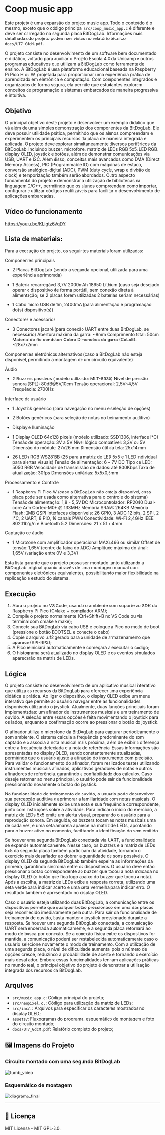 # Coop music app

Este projeto é uma expansão do projeto music app. Todo o conteúdo é o mesmo, exceto que o código principal `src/coop_music_app.c` é diferente e deve ser carregado na segunda placa BitDogLab. Informações mais detalhadas do projeto podem ser vistas no relatório técnico `docs/UT7_GdcM.pdf`.

O projeto consiste no desenvolvimento de um software bem documentado e didático, voltado para
auxiliar o Projeto Escola 4.0 da Unicamp e outros programas educativos que utilizam a BitDogLab como
ferramenta de ensino. A BitDogLab é uma plataforma educacional baseada na Raspberry Pi Pico H ou W,
projetada para proporcionar uma experiência prática de aprendizado em eletrônica e computação. Com
componentes integrados e organizados de forma segura, ela permite que estudantes explorem conceitos de
programação e sistemas embarcados de maneira progressiva e intuitiva.

## Objetivo

O principal objetivo deste projeto é desenvolver um exemplo didático que vá além de uma simples
demonstração dos componentes da BitDogLab. Ele deve possuir utilidade prática, permitindo que os alunos
compreendam e experimentem os principais recursos da placa de maneira integrada e aplicada. O projeto deve
explorar simultaneamente diversos periféricos da BitDogLab, incluindo buzzer, microfone, matriz de LEDs
RGB 5x5, LED RGB, display OLED, joystick e botões, além de demonstrar comunicações via USB, UART e
I2C. Além disso, conceitos mais avançados como DMA (Direct Memory Access), PIO (Programmable IO)
com máquinas de estado, conversão analógico-digital (ADC), PWM (duty cycle, wrap e divisão de clock) e
temporização também serão abordados. Outro aspecto fundamental do projeto é demonstrar a utilização de
bibliotecas na linguagem C/C++, permitindo que os alunos compreendam como importar, configurar e utilizar
códigos reutilizáveis para facilitar o desenvolvimento de aplicações embarcadas.

##  Vídeo do funcionamento

https://youtu.be/KLigtz6VqDY


##  Lista de materiais: 

Para a execução do projeto, os seguintes materiais foram utilizados:

Componentes principais

- 2 Placas BitDogLab (sendo a segunda opcional, utilizada para uma experiência aprimorada)

- 1 Bateria recarregável 3,7V 2000mAh 18650 Lithium (caso seja desejado operar o dispositivo de forma portátil, sem conexão direta à alimentação; se 2 placas forem utilizadas 2 baterias seriam necessárias)

- 1 Cabo micro USB de 1m, 2400mA (para alimentação e programação do(s) dispositivo(s))

Conectores e acessórios

- 3 Conectores jacaré (para conexão UART entre duas BitDogLab, se necessário)
  Abertura máxima da garra: ~8mm
  Comprimento total: 50cm
  Material do fio condutor: Cobre
  Dimensões da garra (CxLxE): ~28x7x2mm

Componentes eletrônicos alternativos (caso a BitDogLab não esteja disponível, permitindo a montagem de um circuito equivalente)

Áudio

- 2 Buzzers passivos (modelo utilizado: MLT-8530)
  Nível de pressão sonora (SPL): 80dB@5V,10cm
  Tensão operacional: 2,5V~4,5V
  Frequência: 2700Hz

Interface de usuário

- 1 Joystick genérico (para navegação no menu e seleção de opções)

- 2 Botões genéricos (para seleção de notas no treinamento auditivo)

- Display e Iluminação

- 1 Display OLED 64x128 pixels (modelo utilizado: SSD1306, interface I²C)
  Tensão de operação: 3V a 5V
  Nível lógico compatível: 3,3V ou 5V
  Dimensão do módulo: 27x26 mm
  Dimensão útil da tela: 25x14 mm

- 26 LEDs RGB WS2818B (25 para a matriz de LED 5x5 e 1 LED individual para alertas visuais)
  Tensão de alimentação: 6 ~ 7V DC
  Tipo de LED: 5050 RGB
  Velocidade de transmissão de dados: até 800Kbps
  Taxa de atualização: 30fps
  Dimensões unitárias: 5x5x0,5mm

Processamento e Controle

- 1 Raspberry Pi Pico W (caso a BitDogLab não esteja disponível, essa placa pode ser usada como alternativa para o controle do sistema)
  Tensão de alimentação: 1,8 - 5,5V DC
  Microcontrolador: RP2040 Dual-core Arm Cortex-M0+ @ 133MHz
  Memória SRAM: 264KB
  Memória Flash: 2MB QSPI
  Interfaces disponíveis: 26 GPIO, 3 ADC 12 bits, 2 SPI, 2 I²C, 2 UART, 8 PIO, 16 canais PWM
  Conectividade: Wi-Fi 2,4GHz IEEE 802.11b/g/n e Bluetooth 5.2
  Dimensões: 21 x 51 x 4mm

Captação de áudio

- 1 Microfone com amplificador operacional MAX4466 ou similar
  Offset de tensão: 1,65V (centro da faixa do ADC)
  Amplitude máxima do sinal: 1,65V (variação entre 0V e 3,3V)

Esta lista garante que o projeto possa ser montado tanto utilizando a BitDogLab original quanto através de uma montagem manual com componentes eletrônicos equivalentes, possibilitando maior flexibilidade na replicação e estudo do sistema.


## Execução

1. Abra o projeto no VS Code, usando o ambiente com suporte ao SDK do Raspberry Pi Pico (CMake + compilador ARM);
2. Compile o projeto normalmente (Ctrl+Shift+B no VS Code ou via terminal com cmake e make);
3. Conecte sua BitDogLab via cabo USB e coloque a Pico no modo de boot (pressione o botão BOOTSEL e conecte o cabo);
4. Copie o arquivo .uf2 gerado para a unidade de armazenamento que aparece (RPI-RP2);
5. A Pico reiniciará automaticamente e começará a executar o código;
6. O histograma será atualizado no display OLED e os eventos simulados aparecerão na matriz de LEDs.

## Lógica

O projeto consiste no desenvolvimento de um aplicativo musical interativo que utiliza os recursos da BitDogLab para oferecer uma experiência didática e prática. Ao ligar o dispositivo, o display OLED exibe um menu interativo que permite ao usuário navegar entre as funcionalidades disponíveis utilizando o joystick. Atualmente, duas funções principais foram implementadas: um afinador de instrumentos musicais e um treinamento de ouvido. A seleção entre essas opções é feita movimentando o joystick para os lados, enquanto a confirmação ocorre ao pressionar o botão do joystick.

O afinador utiliza o microfone da BitDogLab para capturar periodicamente o som ambiente. O sistema calcula a frequência predominante do som captado e a associa à nota musical mais próxima, além de exibir a diferença entre a frequência detectada e a nota de referência. Essas informações são apresentadas no display OLED, sendo constantemente atualizadas, permitindo que o usuário ajuste a afinação do instrumento com precisão. Para validar o funcionamento do afinador, foram realizados testes utilizando instrumentos musicais afinados, aplicativos geradores de notas e outros afinadores de referência, garantindo a confiabilidade dos cálculos. Caso deseje retornar ao menu principal, o usuário pode sair da funcionalidade pressionando novamente o botão do joystick.

Na funcionalidade de treinamento de ouvido, o usuário pode desenvolver sua percepção auditiva e aprimorar a familiaridade com notas musicais. O display OLED inicialmente exibe uma nota e sua frequência correspondente, junto com instruções sobre a atividade. Para indicar o início do exercício, a matriz de LEDs 5x5 emite um alerta visual, preparando o usuário para a reprodução sonora. Em seguida, os buzzers tocam as notas musicais uma de cada vez, e uma seta amarela aparece na matriz de LEDs, apontando para o buzzer ativo no momento, facilitando a identificação do som emitido.

Se houver uma segunda BitDogLab conectada via UART, a funcionalidade se expande automaticamente. Nesse caso, os buzzers e a matriz de LEDs 5x5 da segunda placa também participam da atividade, tornando o exercício mais desafiador ao dobrar a quantidade de sons possíveis. O display OLED da segunda BitDogLab também espelha as informações da primeira, garantindo sincronia entre os dispositivos. O usuário deve então pressionar o botão correspondente ao buzzer que tocou a nota indicada no display OLED (o botão que fica logo abaixo do buzzer que tocou a nota). Após a escolha, a matriz de LEDs exibe a resposta correta, utilizando uma seta verde para indicar acerto e uma seta vermelha para indicar erro. O resultado também é apresentado no display OLED.

Caso o usuário esteja utilizando duas BitDogLab, a comunicação entre os dispositivos permite que qualquer botão pressionado em uma das placas seja reconhecido imediatamente pela outra. Para sair da funcionalidade de treinamento de ouvido, basta manter o joystick pressionado durante a resposta. Se houver uma segunda BitDogLab conectada, a comunicação UART será encerrada automaticamente, e a segunda placa retornará ao modo de busca por conexão. Se a conexão física entre os dispositivos for mantida, a comunicação poderá ser restabelecida automaticamente caso o usuário selecione novamente o modo de treinamento. Com a utilização de uma segunda placa, o nível de dificuldade aumenta, pois o número de opções cresce, reduzindo a probabilidade de acerto e tornando o exercício mais desafiador. Embora essas funcionalidades tenham aplicações práticas no mundo real, o principal objetivo do projeto é demonstrar a utilização integrada dos recursos da BitDogLab.


##  Arquivos

- `src/music_app.c`: Código principal do projeto;
- `src/neopixel.c.`: Código para utilização da matriz de LEDs;
- `src/inc/.`: Arquivos para especificar os caracteres mostrados no display OLED;
- `assets/`: Fluxogramas do programa, esquemático de montagem e foto do circuito montado;
- `docs/UT7_GdcM.pdf`: Relatório completo do projeto;

## 🖼️ Imagens do Projeto

### Circuito montado com uma segunda BitDogLab
![tumb_video](./assets/tumb_video.jpg)

### Esquemático de montagem
![diagrama_final](./assets/diagrama_final.png)

---

## 📜 Licença
MIT License - MIT GPL-3.0.

